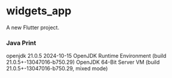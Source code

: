 # widgets_app

A new Flutter project.

### Java Print

openjdk 21.0.5 2024-10-15
OpenJDK Runtime Environment (build 21.0.5+-13047016-b750.29)
OpenJDK 64-Bit Server VM (build 21.0.5+-13047016-b750.29, mixed mode)
